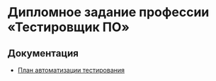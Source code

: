 # Дипломное задание профессии «Тестировщик ПО»
## Документация
* [План автоматизации тестирования](https://github.com/NinePage/Diplom/blob/master/documentation/Plan.md)